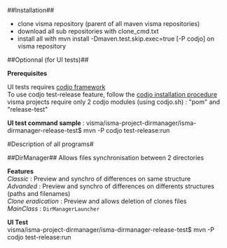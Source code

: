 ##Installation##

- clone visma repository (parent of all maven visma repositories)
- download all sub repositories with clone_cmd.txt
- install all with mvn install -Dmaven.test.skip.exec=true [-P codjo] on visma repository

##Optionnal (for UI tests)##

**Prerequisites**  
  
UI tests requires [codjo framework](https://github.com/codjo "codjo")  
To use codjo test-release feature, follow the  [codjo installation procedure](https://github.com/gonnot/codjo-install-workstation "install codjo")  
visma projects require only 2 codjo modules (using codjo.sh) : "pom" and "release-test"  

**UI test command sample** : visma/isma-project-dirmanager/isma-dirmanager-release-test$ mvn -P codjo test-release:run  

#Description of all programs#

##DirManager##
Allows files synchronisation between 2 directories

**Features**  
_Classic_ : Preview and synchro of differences on same structure  
_Advanded_ : Preview and synchro of differences on differents structures (paths and filenames)  
_Clone eradication_ : Preview and allows deletion of clones files  
_MainClass_ : `DirManagerLauncher`  
     
**UI Test**  
visma/isma-project-dirmanager/isma-dirmanager-release-test$ mvn -P codjo test-release:run 
